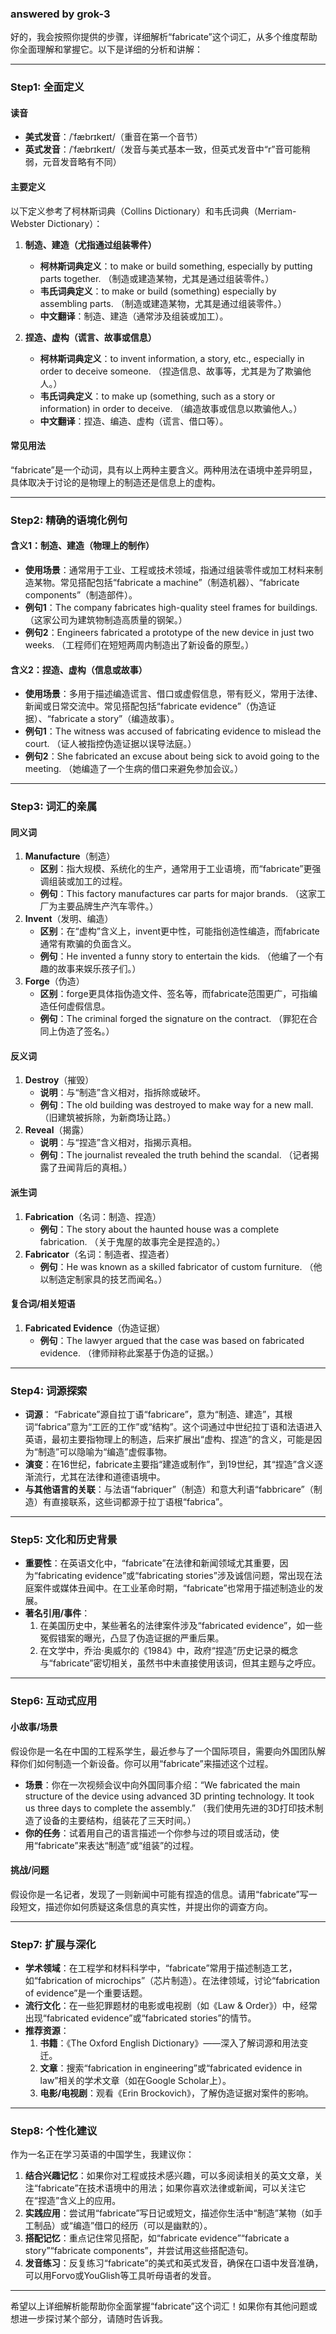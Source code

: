 ### answered by grok-3
好的，我会按照你提供的步骤，详细解析“fabricate”这个词汇，从多个维度帮助你全面理解和掌握它。以下是详细的分析和讲解：

---

### Step1: 全面定义
#### 读音
- **美式发音**：/ˈfæbrɪkeɪt/（重音在第一个音节）
- **英式发音**：/ˈfæbrɪkeɪt/（发音与美式基本一致，但英式发音中“r”音可能稍弱，元音发音略有不同）

#### 主要定义
以下定义参考了柯林斯词典（Collins Dictionary）和韦氏词典（Merriam-Webster Dictionary）：

1. **制造、建造（尤指通过组装零件）**
   - **柯林斯词典定义**：to make or build something, especially by putting parts together.
     （制造或建造某物，尤其是通过组装零件。）
   - **韦氏词典定义**：to make or build (something) especially by assembling parts.
     （制造或建造某物，尤其是通过组装零件。）
   - **中文翻译**：制造、建造（通常涉及组装或加工）。

2. **捏造、虚构（谎言、故事或信息）**
   - **柯林斯词典定义**：to invent information, a story, etc., especially in order to deceive someone.
     （捏造信息、故事等，尤其是为了欺骗他人。）
   - **韦氏词典定义**：to make up (something, such as a story or information) in order to deceive.
     （编造故事或信息以欺骗他人。）
   - **中文翻译**：捏造、编造、虚构（谎言、借口等）。

#### 常见用法
“fabricate”是一个动词，具有以上两种主要含义。两种用法在语境中差异明显，具体取决于讨论的是物理上的制造还是信息上的虚构。

---

### Step2: 精确的语境化例句
#### 含义1：制造、建造（物理上的制作）
- **使用场景**：通常用于工业、工程或技术领域，指通过组装零件或加工材料来制造某物。常见搭配包括“fabricate a machine”（制造机器）、“fabricate components”（制造部件）。
- **例句1**：The company fabricates high-quality steel frames for buildings.
  （这家公司为建筑物制造高质量的钢架。）
- **例句2**：Engineers fabricated a prototype of the new device in just two weeks.
  （工程师们在短短两周内制造出了新设备的原型。）

#### 含义2：捏造、虚构（信息或故事）
- **使用场景**：多用于描述编造谎言、借口或虚假信息，带有贬义，常用于法律、新闻或日常交流中。常见搭配包括“fabricate evidence”（伪造证据）、“fabricate a story”（编造故事）。
- **例句1**：The witness was accused of fabricating evidence to mislead the court.
  （证人被指控伪造证据以误导法庭。）
- **例句2**：She fabricated an excuse about being sick to avoid going to the meeting.
  （她编造了一个生病的借口来避免参加会议。）

---

### Step3: 词汇的亲属
#### 同义词
1. **Manufacture**（制造）
   - **区别**：指大规模、系统化的生产，通常用于工业语境，而“fabricate”更强调组装或加工的过程。
   - **例句**：This factory manufactures car parts for major brands.
     （这家工厂为主要品牌生产汽车零件。）
2. **Invent**（发明、编造）
   - **区别**：在“虚构”含义上，invent更中性，可能指创造性编造，而fabricate通常有欺骗的负面含义。
   - **例句**：He invented a funny story to entertain the kids.
     （他编了一个有趣的故事来娱乐孩子们。）
3. **Forge**（伪造）
   - **区别**：forge更具体指伪造文件、签名等，而fabricate范围更广，可指编造任何虚假信息。
   - **例句**：The criminal forged the signature on the contract.
     （罪犯在合同上伪造了签名。）

#### 反义词
1. **Destroy**（摧毁）
   - **说明**：与“制造”含义相对，指拆除或破坏。
   - **例句**：The old building was destroyed to make way for a new mall.
     （旧建筑被拆除，为新商场让路。）
2. **Reveal**（揭露）
   - **说明**：与“捏造”含义相对，指揭示真相。
   - **例句**：The journalist revealed the truth behind the scandal.
     （记者揭露了丑闻背后的真相。）

#### 派生词
1. **Fabrication**（名词：制造、捏造）
   - **例句**：The story about the haunted house was a complete fabrication.
     （关于鬼屋的故事完全是捏造的。）
2. **Fabricator**（名词：制造者、捏造者）
   - **例句**：He was known as a skilled fabricator of custom furniture.
     （他以制造定制家具的技艺而闻名。）

#### 复合词/相关短语
1. **Fabricated Evidence**（伪造证据）
   - **例句**：The lawyer argued that the case was based on fabricated evidence.
     （律师辩称此案基于伪造的证据。）

---

### Step4: 词源探索
- **词源**： “Fabricate”源自拉丁语“fabricare”，意为“制造、建造”，其根词“fabrica”意为“工匠的工作”或“结构”。这个词通过中世纪拉丁语和法语进入英语，最初主要指物理上的制造，后来扩展出“虚构、捏造”的含义，可能是因为“制造”可以隐喻为“编造”虚假事物。
- **演变**：在16世纪，fabricate主要指“建造或制作”，到19世纪，其“捏造”含义逐渐流行，尤其在法律和道德语境中。
- **与其他语言的关联**：与法语“fabriquer”（制造）和意大利语“fabbricare”（制造）有直接联系，这些词都源于拉丁语根“fabrica”。

---

### Step5: 文化和历史背景
- **重要性**：在英语文化中，“fabricate”在法律和新闻领域尤其重要，因为“fabricating evidence”或“fabricating stories”涉及诚信问题，常出现在法庭案件或媒体丑闻中。在工业革命时期，“fabricate”也常用于描述制造业的发展。
- **著名引用/事件**：
  1. 在美国历史中，某些著名的法律案件涉及“fabricated evidence”，如一些冤假错案的曝光，凸显了伪造证据的严重后果。
  2. 在文学中，乔治·奥威尔的《1984》中，政府“捏造”历史记录的概念与“fabricate”密切相关，虽然书中未直接使用该词，但其主题与之呼应。

---

### Step6: 互动式应用
#### 小故事/场景
假设你是一名在中国的工程系学生，最近参与了一个国际项目，需要向外国团队解释你们如何制造一个新设备。你可以用“fabricate”来描述这个过程。
- **场景**：你在一次视频会议中向外国同事介绍：“We fabricated the main structure of the device using advanced 3D printing technology. It took us three days to complete the assembly.” （我们使用先进的3D打印技术制造了设备的主要结构，组装花了三天时间。）
- **你的任务**：试着用自己的语言描述一个你参与过的项目或活动，使用“fabricate”来表达“制造”或“组装”的过程。

#### 挑战/问题
假设你是一名记者，发现了一则新闻中可能有捏造的信息。请用“fabricate”写一段短文，描述你如何质疑这条信息的真实性，并提出你的调查方向。

---

### Step7: 扩展与深化
- **学术领域**：在工程学和材料科学中，“fabricate”常用于描述制造工艺，如“fabrication of microchips”（芯片制造）。在法律领域，讨论“fabrication of evidence”是一个重要话题。
- **流行文化**：在一些犯罪题材的电影或电视剧（如《Law & Order》）中，经常出现“fabricated evidence”或“fabricated stories”的情节。
- **推荐资源**：
  1. **书籍**：《The Oxford English Dictionary》——深入了解词源和用法变迁。
  2. **文章**：搜索“fabrication in engineering”或“fabricated evidence in law”相关的学术文章（如在Google Scholar上）。
  3. **电影/电视剧**：观看《Erin Brockovich》，了解伪造证据对案件的影响。

---

### Step8: 个性化建议
作为一名正在学习英语的中国学生，我建议你：
1. **结合兴趣记忆**：如果你对工程或技术感兴趣，可以多阅读相关的英文文章，关注“fabricate”在技术语境中的用法；如果你喜欢法律或新闻，可以关注它在“捏造”含义上的应用。
2. **实践应用**：尝试用“fabricate”写日记或短文，描述你生活中“制造”某物（如手工制品）或“编造”借口的经历（可以是幽默的）。
3. **搭配记忆**：重点记住常见搭配，如“fabricate evidence”“fabricate a story”“fabricate components”，并尝试用这些搭配造句。
4. **发音练习**：反复练习“fabricate”的美式和英式发音，确保在口语中发音准确，可以用Forvo或YouGlish等工具听母语者的发音。

---

希望以上详细解析能帮助你全面掌握“fabricate”这个词汇！如果你有其他问题或想进一步探讨某个部分，请随时告诉我。